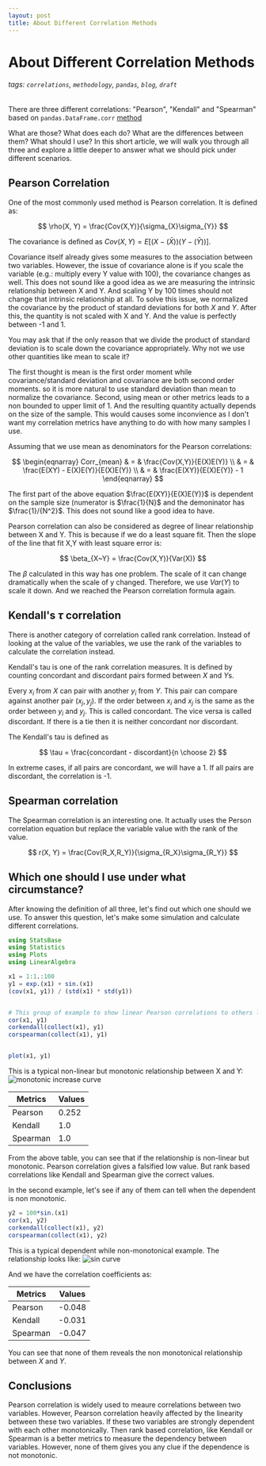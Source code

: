 ```yaml
---
layout: post
title: About Different Correlation Methods
---
```



# About Different Correlation Methods
###### tags: `correlations`, `methodology`, `pandas`, `blog`, `draft`


There are three different correlations: "Pearson", "Kendall" and "Spearman" based on `pandas.DataFrame.corr` [method](https://pandas.pydata.org/pandas-docs/stable/reference/api/pandas.DataFrame.corr.html)

What are those? What does each do? What are the differences between them? What should I use? In this short article, we will walk you through all three and explore a little deeper to answer what we should pick under different scenarios.

## Pearson Correlation

One of the most commonly used method is Pearson correlation. It is defined as:

$$
\rho(X, Y) = \frac{Cov(X,Y)}{\sigma_{X}\sigma_{Y}}
$$

The covariance is defined as $Cov(X, Y) = E[(X -(\bar{X}))(Y-(\bar{Y}))]$. 

Covariance itself already gives some measures to the association between two variables. However, the issue of covariance alone is if you scale the variable (e.g.: multiply every Y value with 100), the covariance changes as well. This does not sound like a good idea as we are measuring the intrinsic relationship between X and Y. And scaling Y by 100 times should not change that intrinsic relationship at all. To solve this issue, we normalized the covariance by the product of standard deviations for both $X$ and $Y$. After this, the quantity is not scaled with X and Y. And the value is perfectly between -1 and 1.


You may ask that if the only reason that we divide the product of standard deviation is to scale down the covariance appropriately. Why not we use other quantities like mean to scale it?

The first thought is mean is the first order moment while covariance/standard deviation and covariance are both second order moments. so it is more natural to use standard deviation than mean to normalize the covariance. Second, using mean or other metrics leads to a non bounded to upper limit of 1. And the resulting quantity actually depends on the size of the sample. This would causes some inconvience as I don't want my correlation metrics have anything to do with how many samples I use.

Assuming that we use mean as denominators for the Pearson correlations:

$$
\begin{eqnarray}
Corr_{mean} & = & \frac{Cov(X,Y)}{E(X)E(Y)} \\
            & = & \frac{E(XY) - E(X)E(Y)}{E(X)E(Y)} \\
            & = & \frac{E(XY)}{E(X)E(Y)} - 1
\end{eqnarray}
$$

The first part of the above equation $\frac{E(XY)}{E(X)E(Y)}$ is dependent on the sample size (numerator is $\frac{1}{N}$ and the demoninator has $\frac{1}/{N^2}$. This does not sound like a good idea to have.

Pearson correlation can also be considered as degree of linear relationship between X and Y. This is because if we do a least square fit. Then the slope of the line that fit X,Y with least square error is:

$$
\beta_{X~Y} = \frac{Cov(X,Y)}{Var(X)}
$$

The $\beta$ calculated in this way has one problem. The scale of it can change dramatically when the scale of y changed. Therefore, we use $Var(Y)$ to scale it down. And we reached the Pearson correlation formula again.

## Kendall's $\tau$ correlation

There is another category of correlation called rank correlation. Instead of looking at the value of the variables, we use the rank of the variables to calculate the correlation instead.

Kendall's tau is one of the rank correlation measures. It is defined by counting concordant and discordant pairs formed between $X$ and $Y$s.

Every $x_i$ from $X$ can pair with another $y_i$ from $Y$. This pair can compare against another pair $(x_j, y_j)$. If the order between $x_i$ and $x_j$ is the same as the order between $y_i$ and $y_j$. This is called concordant. The vice versa is called discordant. If there is a tie then it is neither concordant nor discordant.

The Kendall's tau is defined as 

$$
\tau = \frac{concordant - discordant}{n \choose 2}
$$

In extreme cases, if all pairs are concordant, we will have a 1. If all pairs are discordant, the correlation is -1.

## Spearman correlation

The Spearman correlation is an interesting one. It actually uses the Person correlation equation but replace the variable value with the rank of the value.


$$
r(X, Y) = \frac{Cov(R_X,R_Y)}{\sigma_{R_X}\sigma_{R_Y}}
$$

## Which one should I use under what circumstance?

After knowing the definition of all three, let's find out which one should we use. To answer this question, let's make some simulation and calculate different correlations.


```julia
using StatsBase
using Statistics
using Plots
using LinearAlgebra

x1 = 1:1.:100
y1 = exp.(x1) + sin.(x1)
(cov(x1, y1)) / (std(x1) * std(y1))


# This group of example to show linear Pearson correlations to others like Kendall and Spearman
cor(x1, y1)
corkendall(collect(x1), y1)
corspearman(collect(x1), y1)


plot(x1, y1)
```

This is a typical non-linear but monotonic relationship between X and Y:
![monotonic increase curve](https://i.imgur.com/1R7uaPg.png)


| Metrics  | Values |
| -------- | ------ |
| Pearson  | 0.252  |
| Kendall  | 1.0    |
| Spearman | 1.0    |

From the above table, you can see that if the relationship is non-linear but monotonic. Pearson correlation gives a falsified low value. But rank based correlations like Kendall and Spearman give the correct values.

In the second example, let's see if any of them can tell when the dependent is non monotonic.

```julia
y2 = 100*sin.(x1)
cor(x1, y2)
corkendall(collect(x1), y2)
corspearman(collect(x1), y2)
```

This is a typical dependent while non-monotonical example. The relationship looks like:
![sin curve](https://i.imgur.com/gi85b51.png)

And we have the correlation coefficients as:

| Metrics  | Values |
| -------- | ------ |
| Pearson  | -0.048 |
| Kendall  | -0.031 |
| Spearman | -0.047 |

You can see that none of them reveals the non monotonical relationship between $X$ and $Y$.

## Conclusions

Pearson correlation is widely used to meaure correlations between two variables. However, Pearson correlation heavily affected by the linearity between these two variables. If these two variables are strongly dependent with each other monotonically. Then rank based correlation, like Kendall or Spearman is a better metrics to measure the dependency between variables. However, none of them gives you any clue if the dependence is not monotonic.
